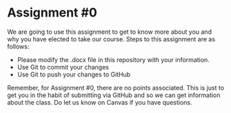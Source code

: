 # Assignment #0
We are going to use this assignment to get to know more about you and why you have elected to take our course. 
Steps to this assignment are as follows:
  * Please modify the .docx file in this repository with your information. 
  * Use Git to commit your changes
  * Use Git to push your changes to GitHub
  
Remember, for Assignment #0, there are no points associated. This is just to get you in the habit of submitting via GitHub and so we can get information about the class. Do let us know on Canvas if you have questions.
